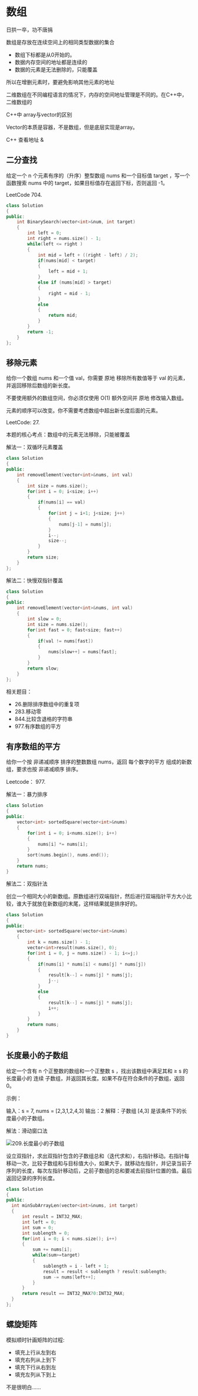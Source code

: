 # 数组

日拱一卒，功不唐捐



数组是存放在连续空间上的相同类型数据的集合

- 数组下标都是从0开始的。
- 数据内存空间的地址都是连续的
- 数据的元素是无法删除的，只能覆盖

所以在增删元素时，要避免影响其他元素的地址



二维数组在不同编程语言的情况下，内存的空间地址管理是不同的。在C++中，二维数组的



C++中 array与vector的区别

Vector的本质是容器，不是数组，但是底层实现是array。

C++ 查看地址 &



## 二分查找

给定一个 n 个元素有序的（升序）整型数组 nums 和一个目标值 target  ，写一个函数搜索 nums 中的 target，如果目标值存在返回下标，否则返回 -1。

LeetCode 704.

```C++
class Solution
{
public:
    int BinarySearch(vector<int>&num, int target)
    {
        int left = 0;
        int right = nums.size() - 1;
        while(left <= right )
        {
            int mid = left + ((right - left) / 2);
            if(nums[mid] < target)
            {
                left = mid + 1;
            }
            else if (nums[mid] > target)
            {
                right = mid - 1;
            }
            else
            {
                return mid;
            }
        }
        return -1;
    }
};
```



## 移除元素

给你一个数组 nums 和一个值 val，你需要 原地 移除所有数值等于 val 的元素，并返回移除后数组的新长度。

不要使用额外的数组空间，你必须仅使用 O(1) 额外空间并 原地 修改输入数组。

元素的顺序可以改变。你不需要考虑数组中超出新长度后面的元素。

LeetCode: 27.

本题的核心考点：数组中的元素无法移除，只能被覆盖

解法一：双循环元素覆盖

```c++
class Solution
{
public:
    int removeElement(vector<int>&nums, int val)
    {
        int size = nums.size();
        for(int i = 0; i<size; i++)
        {
            if(nums[i] == val)
            {
                for(int j = i+1; j<size; j++)
                {
                    nums[j-1] = nums[j];
                }
                i--;
                size--;
            }
        }
        return size;
    }
};
```

解法二：快慢双指针覆盖

```c++
class Solution
{
public:
    int removeElement(vector<int>&nums, int val)
    {
        int slow = 0;
        int size = nums.size();
        for(int fast = 0; fast<size; fast++)
        {
            if(val != nums[fast])
            {
                nums[slow++] = nums[fast];
            }
        }
        return slow;
    }
};
```

相关题目：

- 26.删除排序数组中的重复项
- 283.移动零
- 844.比较含退格的字符串
- 977.有序数组的平方



## 有序数组的平方

给你一个按 非递减顺序 排序的整数数组 nums，返回 每个数字的平方 组成的新数组，要求也按 非递减顺序 排序。

Leetcode： 977.

解法一：暴力排序

```c++
class Solution
{
public:
    vector<int> sortedSquare(vector<int>&nums)
    {
        for(int i = 0; i<nums.size(); i++)
        {
            nums[i] *= nums[i];
        }
        sort(nums.begin(), nums.end());
    }
    return nums;
}
```

解法二：双指针法

创立一个相同大小的新数组。原数组进行双端指针，然后进行双端指针平方大小比较，谁大于就放在新数组的末尾，这样结果就是排序好的。

```c++
class Solution
{
public:
    vector<int> sortedSquare(vector<int>&nums)
    {
        int k = nums.size() - 1;
        vector<int>result(nums.size(), 0);
        for(int i = 0, j = nums.size() - 1; i<=j;)
        {
            if(nums[i] * nums[i] < nums[j] * nums[j])
            {
                result[k--] = nums[j] * nums[j];
                j--;
            }
            else
            {
                result[k--] = nums[j] * nums[j];
                i++;
            }
        }
        return nums;
    }
}
```



## 长度最小的子数组

给定一个含有 n 个正整数的数组和一个正整数 s ，找出该数组中满足其和 ≥ s 的长度最小的 连续 子数组，并返回其长度。如果不存在符合条件的子数组，返回 0。

示例：

输入：s = 7, nums = [2,3,1,2,4,3] 输出：2 解释：子数组 [4,3] 是该条件下的长度最小的子数组。



解法：滑动窗口法

![209.长度最小的子数组](https://code-thinking.cdn.bcebos.com/gifs/209.%E9%95%BF%E5%BA%A6%E6%9C%80%E5%B0%8F%E7%9A%84%E5%AD%90%E6%95%B0%E7%BB%84.gif)

设立双指针，求出双指针包含的子数组总和（迭代求和），右指针移动。右指针每移动一次，比较子数组和与目标值大小，如果大于，就移动左指针，并记录当前子序列的长度，每次左指针移动后，之前子数组的总和要减去前指针位置的值。最后返回记录的序列长度。

```c++
class Solution
{
public:
  int minSubArrayLen(vector<int>&nums, int target)
  {
      int result = INT32_MAX;
      int left = 0;
      int sum = 0;
      int sublength = 0;
      for(int i = 0; i < nums.size(); i++)
      {
          sum += nums[i];
          while(sum>=target)
          {
              sublength = i - left + 1;
              result = result < sublength ? result:sublength;
              sum -= nums[left++];
          }
      }
      return result == INT32_MAX?0:INT32_MAX;
  }
};
```



## 螺旋矩阵

模拟顺时针画矩阵的过程:

- 填充上行从左到右
- 填充右列从上到下
- 填充下行从右到左
- 填充左列从下到上

不是很明白……